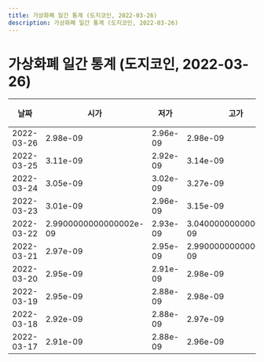 ```yaml
---
title: 가상화폐 일간 통계 (도지코인, 2022-03-26)
description: 가상화폐 일간 통계 (도지코인, 2022-03-26)
---
```


가상화폐 일간 통계 (도지코인, 2022-03-26)
===

|날짜|시가|저가|고가|종가|비고|
|--|--|--|--|--|--|
|2022-03-26|2.98e-09|2.96e-09|2.98e-09|2.96e-09|    |
|2022-03-25|3.11e-09|2.92e-09|3.14e-09|2.93e-09|    |
|2022-03-24|3.05e-09|3.02e-09|3.27e-09|3.11e-09|    |
|2022-03-23|3.01e-09|2.96e-09|3.15e-09|3.1200000000000004e-09|    |
|2022-03-22|2.9900000000000002e-09|2.93e-09|3.0400000000000003e-09|3.02e-09|    |
|2022-03-21|2.97e-09|2.95e-09|2.9900000000000002e-09|2.9900000000000002e-09|    |
|2022-03-20|2.95e-09|2.91e-09|2.98e-09|2.97e-09|    |
|2022-03-19|2.95e-09|2.88e-09|2.98e-09|2.95e-09|    |
|2022-03-18|2.92e-09|2.88e-09|2.97e-09|2.88e-09|    |
|2022-03-17|2.91e-09|2.88e-09|2.96e-09|2.95e-09|    |
